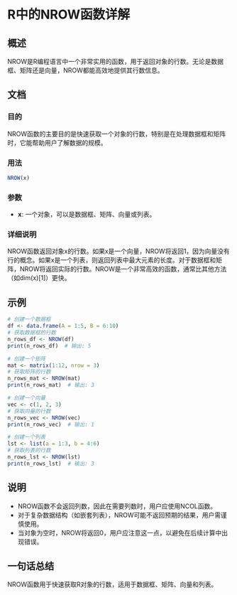 <!--
Meta Description: # R中的NROW函数详解 ## 概述 NROW是R编程语言中一个非常实用的函数，用于返回对象的行数。无论是数据框、矩阵还是向量，NROW都能高效地提供其行数信息。 ## 文档 ### 目的 NROW函数的主要目的是快速获取一个对象的行数，特别是在处理数据框和矩阵时，它能帮助用户了解数据的规模。 #...
Meta Keywords: nrow, print, n_rows_df, mat, n_rows_mat
-->

# R中的NROW函数详解

## 概述
NROW是R编程语言中一个非常实用的函数，用于返回对象的行数。无论是数据框、矩阵还是向量，NROW都能高效地提供其行数信息。

## 文档
### 目的
NROW函数的主要目的是快速获取一个对象的行数，特别是在处理数据框和矩阵时，它能帮助用户了解数据的规模。

### 用法
```R
NROW(x)
```

### 参数
- **x**: 一个对象，可以是数据框、矩阵、向量或列表。

### 详细说明
NROW函数返回对象x的行数。如果x是一个向量，NROW将返回1，因为向量没有行的概念。如果x是一个列表，则返回列表中最大元素的长度。对于数据框和矩阵，NROW将返回实际的行数。NROW是一个非常高效的函数，通常比其他方法（如dim(x)[1]）更快。

## 示例
```R
# 创建一个数据框
df <- data.frame(A = 1:5, B = 6:10)
# 获取数据框的行数
n_rows_df <- NROW(df)
print(n_rows_df)  # 输出: 5

# 创建一个矩阵
mat <- matrix(1:12, nrow = 3)
# 获取矩阵的行数
n_rows_mat <- NROW(mat)
print(n_rows_mat)  # 输出: 3

# 创建一个向量
vec <- c(1, 2, 3)
# 获取向量的行数
n_rows_vec <- NROW(vec)
print(n_rows_vec)  # 输出: 1

# 创建一个列表
lst <- list(a = 1:3, b = 4:6)
# 获取列表的行数
n_rows_lst <- NROW(lst)
print(n_rows_lst)  # 输出: 3
```

## 说明
- NROW函数不会返回列数，因此在需要列数时，用户应使用NCOL函数。
- 对于复杂数据结构（如嵌套列表），NROW可能不返回预期的结果，用户需谨慎使用。
- 当对象为空时，NROW将返回0，用户应注意这一点，以避免在后续计算中出现错误。

## 一句话总结
NROW函数用于快速获取R对象的行数，适用于数据框、矩阵、向量和列表。